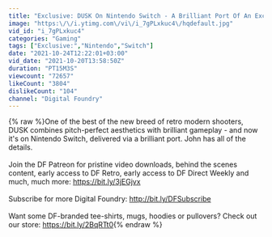 ```yaml
---
title: "Exclusive: DUSK On Nintendo Switch - A Brilliant Port Of An Exceptional Game!"
image: "https:\/\/i.ytimg.com\/vi\/i_7gPLxkuc4\/hqdefault.jpg"
vid_id: "i_7gPLxkuc4"
categories: "Gaming"
tags: ["Exclusive:","Nintendo","Switch"]
date: "2021-10-24T12:22:01+03:00"
vid_date: "2021-10-20T13:58:50Z"
duration: "PT15M3S"
viewcount: "72657"
likeCount: "3804"
dislikeCount: "104"
channel: "Digital Foundry"
---
```

{% raw %}One of the best of the new breed of retro modern shooters, DUSK combines pitch-perfect aesthetics with brilliant gameplay - and now it's on Nintendo Switch, delivered via a brilliant port. John has all of the details.<br /><br />Join the DF Patreon for pristine video downloads, behind the scenes content, early access to DF Retro, early access to DF Direct Weekly and much, much more: <a rel="nofollow" target="blank" href="https://bit.ly/3jEGjvx">https://bit.ly/3jEGjvx</a><br /><br />Subscribe for more Digital Foundry: <a rel="nofollow" target="blank" href="http://bit.ly/DFSubscribe">http://bit.ly/DFSubscribe</a><br /><br />Want some DF-branded tee-shirts, mugs, hoodies or pullovers? Check out our store: <a rel="nofollow" target="blank" href="https://bit.ly/2BqRTt0">https://bit.ly/2BqRTt0</a>{% endraw %}
